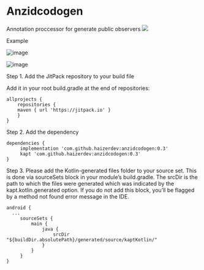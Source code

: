 # Anzidcodogen
Annotation proccessor for generate public observers
[![](https://jitpack.io/v/haizerdev/anzidcodogen.svg)](https://jitpack.io/#haizerdev/anzidcodogen)

Example 

![image](https://user-images.githubusercontent.com/46586567/135762439-e910d9ec-f226-4013-a3f7-76a333c95bdd.png)

![image](https://user-images.githubusercontent.com/46586567/135758163-657b2a5a-19bb-49b4-a1e3-a2b0378895b8.png)


Step 1. Add the JitPack repository to your build file

Add it in your root build.gradle at the end of repositories:

	allprojects {
	    repositories {
		maven { url 'https://jitpack.io' }
	    }
	}
  Step 2. Add the dependency

	dependencies {
	     implementation 'com.github.haizerdev:anzidcodogen:0.3'
	     kapt 'com.github.haizerdev:anzidcodogen:0.3'
	}
	
Step 3. Please add the Kotlin-generated files folder to your source set. 
This is done via sourceSets block in your module’s build.gradle. 
The srcDir is the path to which the files were generated which was indicated by the kapt.kotlin.generated option.
If you do not add this block, you’ll be flagged by a method not found error message in the IDE.

    android {
      ...
         sourceSets {
             main {
                 java {
                     srcDir "${buildDir.absolutePath}/generated/source/kaptKotlin/"
                 }
             }
         }
    }
